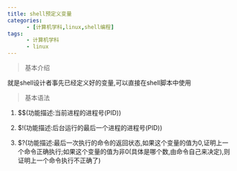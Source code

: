 ```yaml
---
title: shell预定义变量
categories: 
      - [计算机学科,linux,shell编程]
tags:
      - 计算机学科
      - linux
---
```


> 基本介绍

就是shell设计者事先已经定义好的变量,可以直接在shell脚本中使用

> 基本语法

1. $$(功能描述:当前进程的进程号(PID))

2. $!(功能描述:后台运行的最后一个进程的进程号(PID))

3. $?(功能描述:最后一次执行的命令的返回状态,如果这个变量的值为0,证明上一个命令正确执行;如果这个变量的值为非0(具体是哪个数,由命令自己来决定),则证明上一个命令执行不正确了)
